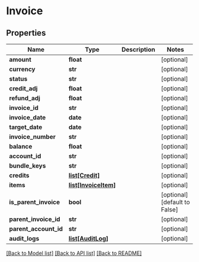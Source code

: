 # Invoice

## Properties
Name | Type | Description | Notes
------------ | ------------- | ------------- | -------------
**amount** | **float** |  | [optional] 
**currency** | **str** |  | [optional] 
**status** | **str** |  | [optional] 
**credit_adj** | **float** |  | [optional] 
**refund_adj** | **float** |  | [optional] 
**invoice_id** | **str** |  | [optional] 
**invoice_date** | **date** |  | [optional] 
**target_date** | **date** |  | [optional] 
**invoice_number** | **str** |  | [optional] 
**balance** | **float** |  | [optional] 
**account_id** | **str** |  | [optional] 
**bundle_keys** | **str** |  | [optional] 
**credits** | [**list[Credit]**](Credit.md) |  | [optional] 
**items** | [**list[InvoiceItem]**](InvoiceItem.md) |  | [optional] 
**is_parent_invoice** | **bool** |  | [optional] [default to False]
**parent_invoice_id** | **str** |  | [optional] 
**parent_account_id** | **str** |  | [optional] 
**audit_logs** | [**list[AuditLog]**](AuditLog.md) |  | [optional] 

[[Back to Model list]](../README.md#documentation-for-models) [[Back to API list]](../README.md#documentation-for-api-endpoints) [[Back to README]](../README.md)



